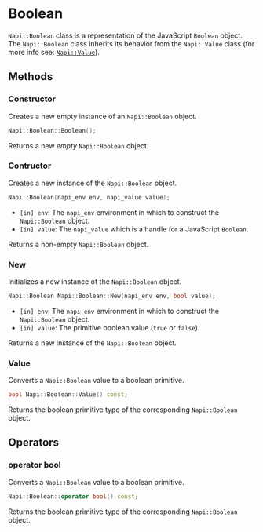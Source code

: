 # Boolean

`Napi::Boolean` class is a representation of the JavaScript `Boolean` object. The `Napi::Boolean` class inherits its behavior from the `Napi::Value` class \(for more info see: [`Napi::Value`](value.md)\).

## Methods

### Constructor

Creates a new empty instance of an `Napi::Boolean` object.

```cpp
Napi::Boolean::Boolean();
```

Returns a new _empty_ `Napi::Boolean` object.

### Contructor

Creates a new instance of the `Napi::Boolean` object.

```cpp
Napi::Boolean(napi_env env, napi_value value);
```

* `[in] env`: The `napi_env` environment in which to construct the `Napi::Boolean` object.
* `[in] value`: The `napi_value` which is a handle for a JavaScript `Boolean`.

Returns a non-empty `Napi::Boolean` object.

### New

Initializes a new instance of the `Napi::Boolean` object.

```cpp
Napi::Boolean Napi::Boolean::New(napi_env env, bool value);
```

* `[in] env`: The `napi_env` environment in which to construct the `Napi::Boolean` object.
* `[in] value`: The primitive boolean value \(`true` or `false`\).

Returns a new instance of the `Napi::Boolean` object.

### Value

Converts a `Napi::Boolean` value to a boolean primitive.

```cpp
bool Napi::Boolean::Value() const;
```

Returns the boolean primitive type of the corresponding `Napi::Boolean` object.

## Operators

### operator bool

Converts a `Napi::Boolean` value to a boolean primitive.

```cpp
Napi::Boolean::operator bool() const;
```

Returns the boolean primitive type of the corresponding `Napi::Boolean` object.

